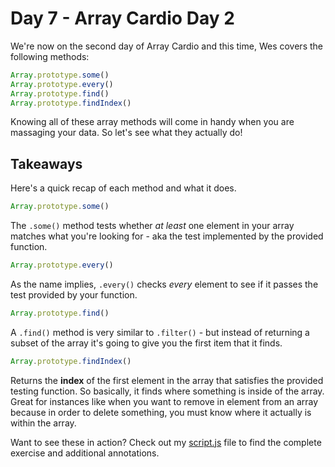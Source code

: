 # Day 7 - Array Cardio Day 2
We're now on the second day of Array Cardio and this time, Wes covers the following methods:

``` JavaScript
Array.prototype.some()
Array.prototype.every()
Array.prototype.find()
Array.prototype.findIndex()
```

Knowing all of these array methods will come in handy when you are massaging your data. So let's see what they actually do!

## Takeaways
Here's a quick recap of each method and what it does.

``` JavaScript
Array.prototype.some()
```
The ```.some()``` method tests whether _at least_ one element in your array matches what you're looking for - aka the test implemented by the provided function.

``` JavaScript
Array.prototype.every()
```
As the name implies, ```.every()``` checks _every_ element to see if it passes the test provided by your function.

``` JavaScript
Array.prototype.find()
```
A ```.find()``` method is very similar to ```.filter()``` - but instead of returning a subset of the array it's going to give you the first item that it finds.

``` JavaScript
Array.prototype.findIndex()
```
Returns the **index** of the first element in the array that satisfies the provided testing function. So basically, it finds where something is inside of the array. Great for instances like when you want to remove in element from an array because in order to delete something, you must know where it actually is within the array.  

Want to see these in action? Check out my [script.js](https://github.com/stranskycaro/JavaScript30/blob/master/Challenges/07%20-%20Array%20Cardio%20Day%202/script.js) file to find the complete exercise and additional annotations.
